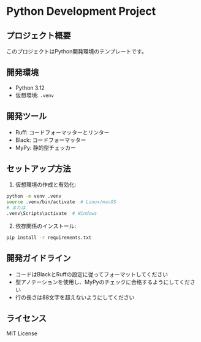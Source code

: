 # Python Development Project

## プロジェクト概要
このプロジェクトはPython開発環境のテンプレートです。

## 開発環境
- Python 3.12
- 仮想環境: `.venv`

## 開発ツール
- Ruff: コードフォーマッターとリンター
- Black: コードフォーマッター
- MyPy: 静的型チェッカー

## セットアップ方法
1. 仮想環境の作成と有効化:
```bash
python -m venv .venv
source .venv/bin/activate  # Linux/macOS
# または
.venv\Scripts\activate  # Windows
```

2. 依存関係のインストール:
```bash
pip install -r requirements.txt
```

## 開発ガイドライン
- コードはBlackとRuffの設定に従ってフォーマットしてください
- 型アノテーションを使用し、MyPyのチェックに合格するようにしてください
- 行の長さは88文字を超えないようにしてください

## ライセンス
MIT License
